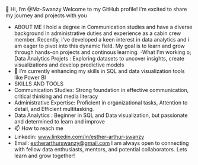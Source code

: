 👋 Hi, I’m @Mz-Swanzy
Welcome to my GitHub profile! i'm excited to share my journey and projects with you
- ABOUT ME
  I hold a degree in Communication studies and have a diverse background in administrative duties and experience as a cabin crew member. Recently, i've developed a keen interest in data analytics and i am eager to pivot into this dynamic field. My goal is to learn and grow through hands-on projects and continous learning.
-What I'm working o;
  Data Analytics Projets : Exploring datasets to uncover insights, create visualizations and develop predictive models
- 🌱 I’m currently enhancing my skills in SQL and data visualization tools like Power BI
-  SKILLS AND TOOLS
- Communication Studies: Strong foundation in effective communication, critical thinking and media literacy
- Administrative Expertise: Proficient in organizational tasks, Attention to detail, and Efficient multitasking.
- Data Analytics : Beginner in SQL and Data visualization, but passionate and determined to learn and improve
 - 📫 How to reach me
- Linkedin: www.linkedin.com/in/esther-arthur-swanzy
- Email: estherarthurswanzy@gmail.com
  I am always open to connecting with fellow data enthusiasts, mentors, and potential collaborators. Lets learn and grow together!

<!---
Mz-Swanzy/Mz-Swanzy is a ✨ special ✨ repository because its `README.md` (this file) appears on your GitHub profile.
You can click the Preview link to take a look at your changes.
--->
